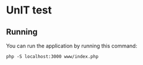 # UnIT test

## Running

You can run the application by running this command:

`php -S localhost:3000 www/index.php`
